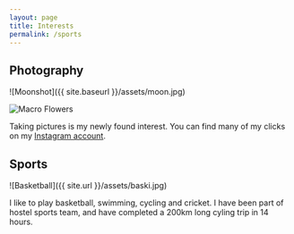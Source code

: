 ```yaml
---
layout: page
title: Interests
permalink: /sports
---
```


## Photography
![Moonshot]({{ site.baseurl }}/assets/moon.jpg)

![Macro Flowers]({{site.url}}/assets/macro.jpg)

Taking pictures is my newly found interest. You can find many of my clicks on my [Instagram account](https://instagram.com/abhishandy).

## Sports

![Basketball]({{ site.url }}/assets/baski.jpg)

I like to play basketball, swimming, cycling and cricket. I have been part of hostel sports team, and have completed a 200km long cyling trip in 14 hours.
